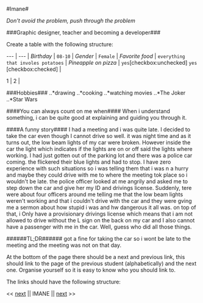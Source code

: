 #Imane#

*Don't avoid the problem, push through the problem*


###Graphic designer, teacher and becoming a developer###

Create a table with the following structure:

--- | --- | 
*Birthday* | `08-10` |
*Gender* | `Female` |
*Favorite food* | `everything that involes potatoes` |
*Pineapple on pizza* | `yes`[checkbox:unchecked]  `yes` [checkbox:checked] |


1 | 2 |


###Hobbies###
..*drawing 
..*cooking 
..*watching movies 
    ..*The Joker
    ..*Star Wars

####You can always count on me when####
When i understand something, i can be quite good at explaining and guiding you through it.

####A funny story####
I had a meeting and i was quite late. I decided to take the car even though I cannot drive so well. it was night time and as it turns out, the low beam lights of my car were broken. However inside the car the light which indicates if the lights are on or off said the lights where working. I had just gotten out of the parking lot and there was a police car coming. the flickered their blue lights and had to stop. I have zero experience with such situations so i was telling them that i was n a hurry and maybe they could drive with me to where the meeting tok place so i wouldn't be late. the police officer looked at me angrily and asked me to step down the car and give her my ID and drivings license. Suddenly, tere were about four officers around me telling me that the low beam lights weren't working and that i couldn't drive with the car and they were gving me a sermon about how stupid i was and hw dangerous it all was. on top of that, i Only have a provisionary drivings license which means that i am not allowed to drive without the L sign on the back on my car and I also cannot have a passenger with me in the car. Well, guess who did all those things. 

######TL;DR######
got a fine for taking the car so i wont be late to the meeting and the meeting was not on that day.

At the bottom of the page there should be a next and previous link, this should link to the page of the previous student (alphabetically) and the next one.
Organise yourself so it is easy to know who you should link to.

The links should have the following structure:

<< [next](http://github.com) || IMANE || [next](http://github.com) >>
